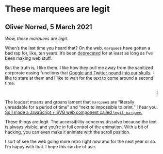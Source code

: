 # These marquees are legit

## Oliver Norred, 5 March 2021

*Wow, these marquees are legit.*

When’s the last time you heard that? On the web, `marquee`s have gotten a bad rap for, like, ten years. It’s been [deprecated](https://developer.mozilla.org/en-US/docs/Web/HTML/Element/marquee) for at least as long as I’ve been making web stuff.

But the truth is, I like them. I like how they pull me away from the sanitized corporate easing functions that [Google and Twitter pound into our skulls](https://material.io/design/motion/understanding-motion.html#principles). I like to stare at them and I like to wait for the text to come around a second time.

<marquee>DOESN’T THIS MAKE YOU YEARN FOR DAYS GONE BY?</marquee>

The loudest moans and groans lament that `marquee`s are “literally unreadable for a period of time” and “next to impossible to print.” I hear you. [So I made a JavaScript + SVG web component called `legit-marquee`.](https://github.com/olivernorred/legit-marquees)

These things are legit. The accessibility concerns dissolve because the text is always visible, and you’re in full control of the animation. With a bit of hacking, you can even make it animate with the scroll position.

I sort of see the web going more retro right now and for the next year or so. I’m happy with that. I hope this can be of use.



<svg class="legit-marquee" viewBox="-80 -80 1170 760" content="LEGIT." contentrepeat="15" speed="2" textsize="80" pathd="M0,308.472C0,42.37449-21.97408,2.88935,297.72748,2.88935,756.65714,2.88935,1000-47.62774,1000,273.8001c0,281.209,14.092,325.62847-315,325.62847C12.2623,599.42857,0,652.97177,0,308.472Z">
</svg>

<style>
	.legit-marquee {
		font-family: var(--headerfont);
	}
</style>

<script>
document.querySelectorAll("svg.legit-marquee").forEach(el => {
	const amount = (el.getAttribute("contentrepeat")) ? el.getAttribute("contentrepeat") : 1
	console.log(amount)
	const content = el.getAttribute("content").concat(" ").repeat(amount)
	const size = (el.getAttribute("textsize")) ? el.getAttribute("textsize") : 24
	
	const pathElement =
	`<path id="loop" fill="transparent" d="${el.getAttribute("pathd")}"></path>`

	const textElement =
	`<text width="100%">
	 	<textPath alignment-baseline="top" xlink:href="#loop" startOffset="0" font-size="${size}" class="movingtextpath">${content}</textPath>
	</text>`
	el.innerHTML = `${pathElement}${textElement.repeat(2)}`


	const path = el.querySelector("#loop")
	const firsttext = el.querySelectorAll(".movingtextpath")[0]
	const secondtext = el.querySelectorAll(".movingtextpath")[1]
	
	let offset = 0
	const s = parseFloat(el.getAttribute("speed"));
	const direction = s/Math.abs(s)
	function updateTextOffset() {
		offset += parseFloat(el.getAttribute("speed"))
		if(offset > path.getTotalLength() || offset < -path.getTotalLength()) {offset = 0}
		firsttext.setAttribute("startOffset", offset)
		secondtext.setAttribute("startOffset", offset-direction*path.getTotalLength()+.5*direction)
		requestAnimationFrame(updateTextOffset)
	}
	updateTextOffset()
});
</script>